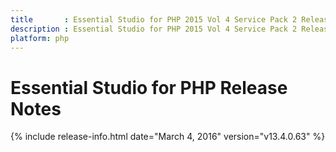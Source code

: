 ```yaml
---
title       : Essential Studio for PHP 2015 Vol 4 Service Pack 2 Release Notes
description : Essential Studio for PHP 2015 Vol 4 Service Pack 2 Release Notes
platform: php
---
```


# Essential Studio for PHP Release Notes

{% include release-info.html date="March 4, 2016" version="v13.4.0.63" %} 





